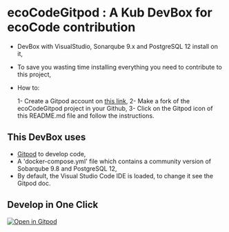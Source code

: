 # ecoCodeGitpod : A Kub DevBox for ecoCode contribution

* DevBox with VisualStudio, Sonarqube 9.x and PostgreSQL 12 install on it,
* To save you wasting time installing everything you need to contribute to this project,
* How to:
  
  1- Create a Gitpod account on [this link](https://gitpod.io),
  2- Make a fork of the ecoCodeGitpod project in your Github,
  3- Click on the Gitpod icon of this README.md file and follow the instructions.

## This DevBox uses

* [Gitpod](https://gitpod.io) to develop code,
* A 'docker-compose.yml' file which contains a community version of Sobarqube 9.8 and PostgreSQL 12,
* By default, the Visual Studio Code IDE is loaded, to change it see the Gitpod doc.

## Develop in One Click

[![Open in Gitpod](https://gitpod.io/button/open-in-gitpod.svg)](https://gitpod.io/#https://github.com/AntoineMeheut/ecoCodeGitpod)

